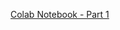 [Colab Notebook - Part 1](https://colab.research.google.com/drive/1lpxFZKFAszEfUatG01pci_Xw7ar2ug39?usp=sharing)
